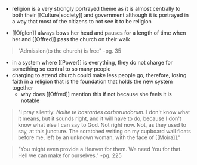 - religion is a very strongly portrayed theme as it is almost centrally to both their [[Culture|society]] and government although it is portrayed in a way that most of the citizens to not see it to be religion

- [[Ofglen]] always bows her head and pauses for a length of time when her and [[Offred]] pass the church on their walk

>"Admission(to the church) is free"
>-pg. 35
- in a system where [[Power]] is everything, they do not charge for something so central to so many people
- charging to attend church could make less people go, therefore, losing faith in a religion that is the foundation that holds the new system together
	- why does [[Offred]] mention this if not because she feels it is notable

>"I pray silently: *Nolite te bastardes carborundorum.* I don't know what it means, but it sounds right, and it will have to do, because I don't know what else I can say to God. Not right now. Not, as they used to say, at this juncture. The scratched writing on my cupboard wall floats before me, left by an unknown woman, with the face of [[Moira]]."

>"You might even provide a Heaven for them. We need You for that. Hell we can make for ourselves."
>-pg. 225